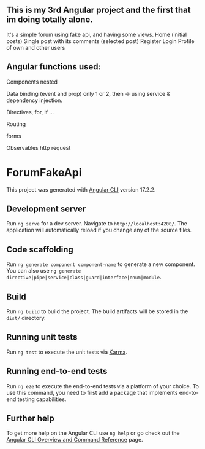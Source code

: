 ## This is my 3rd Angular project and the first that im doing totally alone. 

It's a simple forum using fake api, and having some views.
Home (initial posts)
Single post with its comments (selected post)
Register
Login
Profile of own and other users


## Angular functions used:
Components nested

Data binding (event and prop) only 1 or 2, then -> using service & dependency injection.

Directives, for, if …

Routing

forms

Observables http request


# ForumFakeApi

This project was generated with [Angular CLI](https://github.com/angular/angular-cli) version 17.2.2.

## Development server

Run `ng serve` for a dev server. Navigate to `http://localhost:4200/`. The application will automatically reload if you change any of the source files.

## Code scaffolding

Run `ng generate component component-name` to generate a new component. You can also use `ng generate directive|pipe|service|class|guard|interface|enum|module`.

## Build

Run `ng build` to build the project. The build artifacts will be stored in the `dist/` directory.

## Running unit tests

Run `ng test` to execute the unit tests via [Karma](https://karma-runner.github.io).

## Running end-to-end tests

Run `ng e2e` to execute the end-to-end tests via a platform of your choice. To use this command, you need to first add a package that implements end-to-end testing capabilities.

## Further help

To get more help on the Angular CLI use `ng help` or go check out the [Angular CLI Overview and Command Reference](https://angular.io/cli) page.
